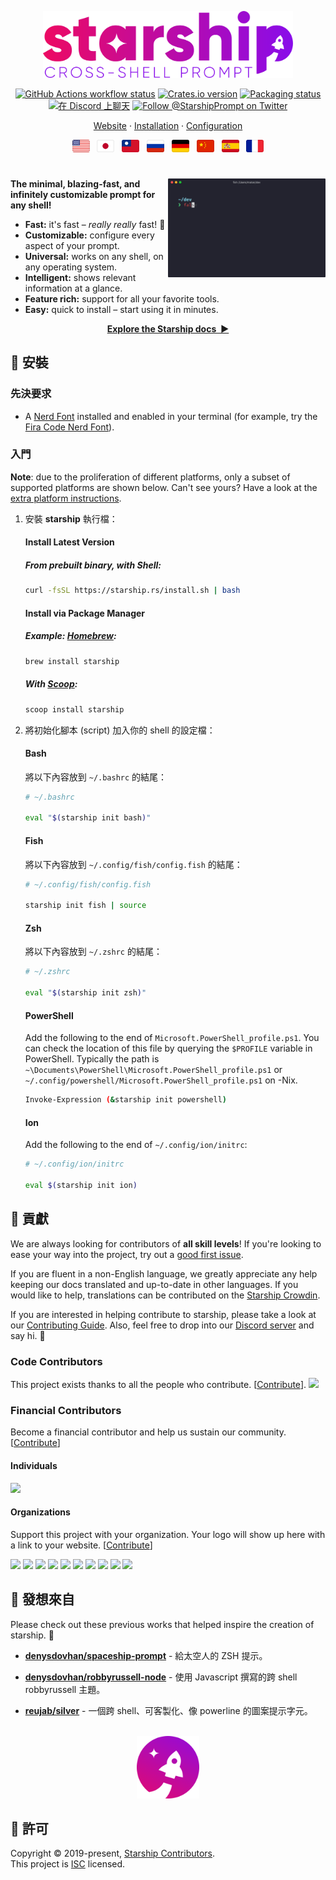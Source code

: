 <p align="center">
  <img
    width="400"
    src="https://raw.githubusercontent.com/starship/starship/master/media/logo.png"
    alt="Starship – Cross-shell prompt" />
</p>

<p align="center">
  <a href="https://github.com/starship/starship/actions"
    ><img
      src="https://img.shields.io/github/workflow/status/starship/starship/Main workflow/master?label=workflow&style=flat-square"
      alt="GitHub Actions workflow status" /></a>
  <a href="https://crates.io/crates/starship"
    ><img
      src="https://img.shields.io/crates/v/starship?style=flat-square"
      alt="Crates.io version" /></a>
  <a href="https://repology.org/project/starship/versions"
    ><img
      src="https://img.shields.io/repology/repositories/starship?label=in%20repositories&style=flat-square"
      alt="Packaging status" /></a
><br />
  <a href="https://discord.gg/8Jzqu3T"
    ><img
      src="https://img.shields.io/discord/567163873606500352?label=discord&logoColor=white&style=flat-square"
      alt="在 Discord 上聊天" /></a>
  <a href="https://twitter.com/StarshipPrompt"
    ><img
      src="https://img.shields.io/badge/twitter-@StarshipPrompt-1DA1F3?style=flat-square"
      alt="Follow @StarshipPrompt on Twitter" /></a>
</p>

<p align="center">
  <a href="https://starship.rs">Website</a>
  ·
  <a href="#🚀-installation">Installation</a>
  ·
  <a href="https://starship.rs/config/">Configuration</a>
</p>

<p align="center">
  <a href="https://github.com/starship/starship/blob/master/README.md"
    ><img
      height="20"
      src="https://raw.githubusercontent.com/starship/starship/master/media/flag-us.png"
      alt="English" /></a>
  &nbsp;
  <a
    href="https://github.com/starship/starship/blob/master/docs/ja-JP/guide/README.md"
    ><img
      height="20"
      src="https://raw.githubusercontent.com/starship/starship/master/media/flag-jp.png"
      alt="日本語" /></a>
  &nbsp;
  <a
    href="https://github.com/starship/starship/blob/master/docs/zh-TW/guide/README.md"
    ><img
      height="20"
      src="https://raw.githubusercontent.com/starship/starship/master/media/flag-tw.png"
      alt="繁體中文" /></a>
  &nbsp;
  <a
    href="https://github.com/starship/starship/blob/master/docs/ru-RU/guide/README.md"
    ><img
      height="20"
      src="https://raw.githubusercontent.com/starship/starship/master/media/flag-ru.png"
      alt="Русский" /></a>
  &nbsp;
  <a
    href="https://github.com/starship/starship/blob/master/docs/de-DE/guide/README.md"
    ><img
      height="20"
      src="https://raw.githubusercontent.com/starship/starship/master/media/flag-de.png"
      alt="Deutsch" /></a>
  &nbsp;
  <a
    href="https://github.com/starship/starship/blob/master/docs/zh-CN/guide/README.md"
    ><img
      height="20"
      src="https://raw.githubusercontent.com/starship/starship/master/media/flag-cn.png"
      alt="简体中文" /></a>
  &nbsp;
  <a 
    href="https://github.com/starship/starship/blob/master/docs/es-ES/guide/README.md"
    ><img
      height="20"
      src="https://raw.githubusercontent.com/starship/starship/master/media/flag-es.png"
      alt="Español" /></a>
  &nbsp;
  <a 
    href="https://github.com/starship/starship/blob/master/docs/fr-FR/guide/README.md"
    ><img
      height="20"
      src="https://raw.githubusercontent.com/starship/starship/master/media/flag-fr.png"
      alt="Français" /></a>
</p>

<h1></h1>

<img
  src="https://raw.githubusercontent.com/starship/starship/master/media/demo.gif"
  alt="Starship with iTerm2 and the Snazzy theme"
  width="50%"
  align="right" />

**The minimal, blazing-fast, and infinitely customizable prompt for any shell!**

- **Fast:** it's fast – _really really_ fast! 🚀
- **Customizable:** configure every aspect of your prompt.
- **Universal:** works on any shell, on any operating system.
- **Intelligent:** shows relevant information at a glance.
- **Feature rich:** support for all your favorite tools.
- **Easy:** quick to install – start using it in minutes.

<p align="center">
<a href="https://starship.rs/config/"><strong>Explore the Starship docs&nbsp;&nbsp;▶</strong></a>
</p>

<a name="🚀-installation"></a>

## 🚀 安裝

### 先決要求

- A [Nerd Font](https://www.nerdfonts.com/) installed and enabled in your terminal (for example, try the [Fira Code Nerd Font](https://www.nerdfonts.com/font-downloads)).

### 入門

**Note**: due to the proliferation of different platforms, only a subset of supported platforms are shown below. Can't see yours? Have a look at the [extra platform instructions](https://starship.rs/installing/).

1. 安裝 **starship** 執行檔：


   #### Install Latest Version


   ##### From prebuilt binary, with Shell:

   ```sh
   curl -fsSL https://starship.rs/install.sh | bash
   ```


   #### Install via Package Manager


   ##### Example: [Homebrew](https://brew.sh/):

   ```sh
   brew install starship
   ```


   ##### With [Scoop](https://scoop.sh):

   ```powershell
   scoop install starship
   ```

2. 將初始化腳本 (script) 加入你的 shell 的設定檔：


   #### Bash

   將以下內容放到 `~/.bashrc` 的結尾：

   ```sh
   # ~/.bashrc

   eval "$(starship init bash)"
   ```


   #### Fish

   將以下內容放到 `~/.config/fish/config.fish` 的結尾：

   ```sh
   # ~/.config/fish/config.fish

   starship init fish | source
   ```


   #### Zsh

   將以下內容放到 `~/.zshrc` 的結尾：

   ```sh
   # ~/.zshrc

   eval "$(starship init zsh)"
   ```


   #### PowerShell

   Add the following to the end of `Microsoft.PowerShell_profile.ps1`. You can check the location of this file by querying the `$PROFILE` variable in PowerShell. Typically the path is `~\Documents\PowerShell\Microsoft.PowerShell_profile.ps1` or `~/.config/powershell/Microsoft.PowerShell_profile.ps1` on -Nix.

   ```sh
   Invoke-Expression (&starship init powershell)
   ```


   #### Ion

   Add the following to the end of `~/.config/ion/initrc`:

   ```sh
   # ~/.config/ion/initrc

   eval $(starship init ion)
   ```

## 🤝 貢獻

We are always looking for contributors of **all skill levels**! If you're looking to ease your way into the project, try out a [good first issue](https://github.com/starship/starship/labels/🌱%20good%20first%20issue).

If you are fluent in a non-English language, we greatly appreciate any help keeping our docs translated and up-to-date in other languages. If you would like to help, translations can be contributed on the [Starship Crowdin](https://translate.starship.rs/).

If you are interested in helping contribute to starship, please take a look at our [Contributing Guide](https://github.com/starship/starship/blob/master/CONTRIBUTING.md). Also, feel free to drop into our [Discord server](https://discord.gg/8Jzqu3T) and say hi. 👋

### Code Contributors

This project exists thanks to all the people who contribute. [[Contribute](https://github.com/starship/starship/blob/master/CONTRIBUTING.md)].
<a href="https://github.com/starship/starship/graphs/contributors"><img src="https://opencollective.com/starship/contributors.svg?width=890&button=false" /></a>

### Financial Contributors

Become a financial contributor and help us sustain our community. [[Contribute](https://opencollective.com/starship/contribute)]

#### Individuals

<a href="https://opencollective.com/starship"><img src="https://opencollective.com/starship/individuals.svg?width=890"></a>

#### Organizations

Support this project with your organization. Your logo will show up here with a link to your website. [[Contribute](https://opencollective.com/starship/contribute)]

<a href="https://opencollective.com/starship/organization/0/website"><img src="https://opencollective.com/starship/organization/0/avatar.svg"></a>
<a href="https://opencollective.com/starship/organization/1/website"><img src="https://opencollective.com/starship/organization/1/avatar.svg"></a>
<a href="https://opencollective.com/starship/organization/2/website"><img src="https://opencollective.com/starship/organization/2/avatar.svg"></a>
<a href="https://opencollective.com/starship/organization/3/website"><img src="https://opencollective.com/starship/organization/3/avatar.svg"></a>
<a href="https://opencollective.com/starship/organization/4/website"><img src="https://opencollective.com/starship/organization/4/avatar.svg"></a>
<a href="https://opencollective.com/starship/organization/5/website"><img src="https://opencollective.com/starship/organization/5/avatar.svg"></a>
<a href="https://opencollective.com/starship/organization/6/website"><img src="https://opencollective.com/starship/organization/6/avatar.svg"></a>
<a href="https://opencollective.com/starship/organization/7/website"><img src="https://opencollective.com/starship/organization/7/avatar.svg"></a>
<a href="https://opencollective.com/starship/organization/8/website"><img src="https://opencollective.com/starship/organization/8/avatar.svg"></a>
<a href="https://opencollective.com/starship/organization/9/website"><img src="https://opencollective.com/starship/organization/9/avatar.svg"></a>

## 💭 發想來自

Please check out these previous works that helped inspire the creation of starship. 🙏

- **[denysdovhan/spaceship-prompt](https://github.com/denysdovhan/spaceship-prompt)** - 給太空人的 ZSH 提示。

- **[denysdovhan/robbyrussell-node](https://github.com/denysdovhan/robbyrussell-node)** - 使用 Javascript 撰寫的跨 shell robbyrussell 主題。

- **[reujab/silver](https://github.com/reujab/silver)** - 一個跨 shell、可客製化、像 powerline 的圖案提示字元。

<p align="center">
    <br>
    <img width="100" src="https://raw.githubusercontent.com/starship/starship/master/media/icon.png" alt="Starship rocket icon">
</p>

## 📝 許可

Copyright © 2019-present, [Starship Contributors](https://github.com/starship/starship/graphs/contributors).<br /> This project is [ISC](https://github.com/starship/starship/blob/master/LICENSE) licensed.
